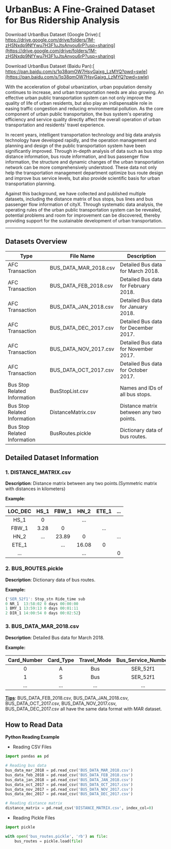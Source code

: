 # UrbanBus: A Fine-Grained Dataset for Bus Ridership Analysis

Download UrbanBus Dataset (Google Drive):[ https://drive.google.com/drive/folders/1M-zHSNxdp9NfYwu7H3F1uJtsAnyou6rP?usp=sharing](https://drive.google.com/drive/folders/1M-zHSNxdp9NfYwu7H3F1uJtsAnyou6rP?usp=sharing)


Download UrbanBus Dataset (Baidu Pan):[ https://pan.baidu.com/s/1q38qmOW7HsyGaixg_LzMYQ?pwd=swle](https://pan.baidu.com/s/1q38qmOW7HsyGaixg_LzMYQ?pwd=swle)

With the acceleration of global urbanization, urban population density continues to increase, and urban transportation needs are also growing. An effective urban public transportation system can not only improve the quality of life of urban residents, but also play an indispensable role in easing traffic congestion and reducing environmental pollution. As the core component of urban public transportation, the bus system's operating efficiency and service quality directly affect the overall operation of urban transportation and residents' travel experience.

In recent years, intelligent transportation technology and big data analysis technology have developed rapidly, and the operation management and planning and design of the public transportation system have been significantly improved. Through in-depth analysis of data such as bus stop distance information, bus route information, and bus passenger flow information, the structure and dynamic changes of the urban transportation network can be more comprehensively understood. These data not only help the transportation management department optimize bus route design and improve bus service levels, but also provide scientific basis for urban transportation planning.

Against this background, we have collected and published multiple datasets, including the distance matrix of bus stops, bus lines and bus passenger flow information of cityX. Through systematic data analysis, the operating rules of the urban public transportation system can be revealed, potential problems and room for improvement can be discovered, thereby providing support for the sustainable development of urban transportation.





------

## Datasets Overview

| Type                         | File Name             | Description                             |
| ---------------------------- | --------------------- | --------------------------------------- |
| AFC Transaction              | BUS_DATA_MAR_2018.csv | Detailed Bus data for March 2018.       |
| AFC Transaction              | BUS_DATA_FEB_2018.csv | Detailed Bus data for February 2018.    |
| AFC Transaction              | BUS_DATA_JAN_2018.csv | Detailed Bus data for January 2018.     |
| AFC Transaction              | BUS_DATA_DEC_2017.csv | Detailed Bus data for December 2017.    |
| AFC Transaction              | BUS_DATA_NOV_2017.csv | Detailed Bus data for November 2017.    |
| AFC Transaction              | BUS_DATA_OCT_2017.csv | Detailed Bus data for October 2017.     |
| Bus Stop Related Information | BusStopList.csv       | Names and IDs of all bus stops.         |
| Bus Stop Related Information | DistanceMatrix.csv    | Distance matrix between any two points. |
| Bus Stop Related Information | BusRoutes.pickle      | Dictionary data of bus routes.          |








## Detailed Dataset Information

### 1. DISTANCE_MATRIX.csv

**Description**: Distance matrix between any two points.(Symmetric matrix with distances in kilometers)

**Example**:

| LOC_DEC | HS_1  | FBW_1 | HN_2  | ETE_1 |  ...  |
| :-----: | :---: | :---: | :---: | :---: | :---: |
|  HS_1   |   0   |       |  ...  |       |       |
|  FBW_1  | 3.28  |   0   |       |  ...  |       |
|  HN_2   |  ...  | 23.89 |   0   |       |  ...  |
|  ETE_1  |       |  ...  | 16.08 |   0   |       |
|   ...   |       |       |  ...  |       |   0   |

### 2. BUS_ROUTES.pickle

**Description**: Dictionary data of bus routes.

**Example:**

```javascript
{'SER_52f1': Stop_stn Ride_time sub
0 NR_1  13:58:02 0 days 00:00:00
1 BMY_1 13:59:13 0 days 00:01:11
2 DIR_1 14:00:54 0 days 00:02:52}

```

### 3. BUS_DATA_MAR_2018.csv

**Description**: Detailed Bus data for March 2018.

**Example:**

| Card_Number | Card_Type | Travel_Mode | Bus_Service_Number | Direction | Bus_Trip_Num | Bus_Reg_Num | Boarding_stop_stn | Alighting_stop_stn | Ride_start_date | Ride_start_time | Ride_end_date | Ride_end_time |
| :---------: | :-------: | :---------: | :----------------: | :-------: | :----------: | :---------: | :---------------: | :----------------: | :-------------: | :-------------: | :-----------: | :-----------: |
|      0      |     A     |     Bus     |      SER_52f1      |   Start   |  TRIP_6b86   |  REG_736e   |       JH_1        |       DGE_1        |   2018-03-10    |    09:38:48     |  2018-03-10   |   09:50:19    |
|      1      |     S     |     Bus     |      SER_52f1      |   Start   |  TRIP_7902   |  REG_c076   |       IU_2        |        CU_1        |   2018-03-09    |    16:00:50     |  2018-03-09   |   16:04:58    |
|     ...     |    ...    |     ...     |        ...         |    ...    |     ...      |     ...     |        ...        |        ...         |       ...       |       ...       |      ...      |      ...      |

**<u>Tips</u>**: BUS_DATA_FEB_2018.csv, BUS_DATA_JAN_2018.csv, BUS_DATA_OCT_2017.csv, BUS_DATA_NOV_2017.csv, BUS_DATA_DEC_2017.csv  all have the same data format with MAR dataset.

## How to Read Data

**Python Reading Example**

- Reading CSV Files

```python
import pandas as pd

# Reading bus data
bus_data_mar_2018 = pd.read_csv('BUS_DATA_MAR_2018.csv')
bus_data_feb_2018 = pd.read_csv('BUS_DATA_FEB_2018.csv')
bus_data_jan_2018 = pd.read_csv('BUS_DATA_JAN_2018.csv')
bus_data_oct_2017 = pd.read_csv('BUS_DATA_OCT_2017.csv')
bus_data_nov_2017 = pd.read_csv('BUS_DATA_NOV_2017.csv')
bus_data_dec_2017 = pd.read_csv('BUS_DATA_DEC_2017.csv')

# Reading distance matrix
distance_matrix = pd.read_csv('DISTANCE_MATRIX.csv', index_col=0)
```



- Reading Pickle Files

```python
import pickle

with open('bus_routes.pickle', 'rb') as file:
    bus_routes = pickle.load(file)

```



